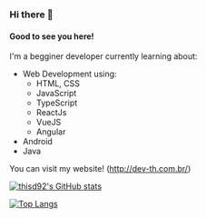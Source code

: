 ### Hi there 👋
#### Good to see you here!

<!--
**thisd92/thisd92** is a ✨ _special_ ✨ repository because its `README.md` (this file) appears on your GitHub profile.

Here are some ideas to get you started:

- 🔭 I’m currently working on ...
- 🌱 I’m currently learning ...
- 👯 I’m looking to collaborate on ...
- 🤔 I’m looking for help with ...
- 💬 Ask me about ...
- 📫 How to reach me: ...
- 😄 Pronouns: ...
- ⚡ Fun fact: ...
-->

I'm a begginer developer currently learning about:
- Web Development using:
  - HTML, CSS 
  - JavaScript
  - TypeScript
  - ReactJs
  - VueJS
  - Angular
- Android
- Java

You can visit my website!
(http://dev-th.com.br/)

[![thisd92's GitHub stats](https://github-readme-stats.vercel.app/api?username=thisd92&show_icons=true&theme=radical)](https://github.com/thisd92)

[![Top Langs](https://github-readme-stats.vercel.app/api/top-langs/?username=thisd92&layout=compact)](https://github.com/thisd92)
